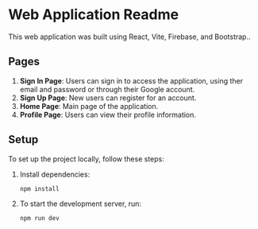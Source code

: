 # Web Application Readme
This web application was built using React, Vite, Firebase, and Bootstrap..

## Pages
1. **Sign In Page**: Users can sign in to access the application, using ther email and password or through their Google account.
2. **Sign Up Page**: New users can register for an account.
3. **Home Page**: Main page of the application.
4. **Profile Page**: Users can view their profile information.

## Setup
To set up the project locally, follow these steps:

1. Install dependencies:

    ```bash
    npm install
    ```
2. To start the development server, run:

    ```bash
    npm run dev
    ```
